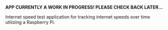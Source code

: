 **APP CURRENTLY A WORK IN PROGRESS! PLEASE CHECK BACK LATER...**

Internet speed test application for tracking internet speeds over time utilizing a Raspberry Pi.